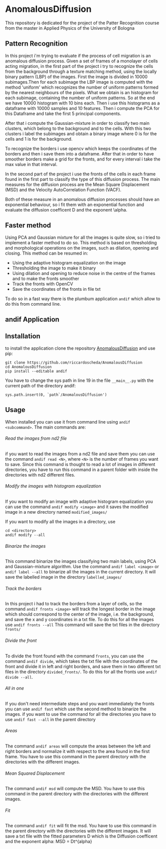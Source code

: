 # AnomalousDiffusion
This repository is dedicated for the project of the Patter Recognition course from the master in Applied Physics of the University of Bologna

## Pattern Recognition
In this project i'm trying to evaluate if the process of cell migration is an anomalous diffusion process.
Given a set of frames of a monolayer of cells acting migration,
in the first part of the project i try to recognize the cells from the background through a texture matching method, using the locally binary pattern (LBP) of the images. 
First the image is divided in 10000 subimages.Then for each subimage  the LBP image is computed with the method 'uniform' which recognizes the number of uniform patterns formed by the nearest neighbours of the pixels.
What we obtain is an histogram for each subimage, containing the number of uniform patterns.
So at the end we have 10000 histogram with 10 bins each.
Then i use this histograms as a dataframe with 10000 samples and 10 features.
Then i compute the PCA for this Dataframe and take the first 5 principal components.

After that i compute the Gaussian-mixture in order to classify two main clusters, which belong to the background and to the cells.
With this two clusters i label the subimages and obtain a binary image where 0 is for the cells and 1 is for the background.

To recognize the borders i use opencv which keeps the coordinates of the borders and then i save them into a dataframe.
After that in order to have smoother borders make a grid for the fronts, and for every interval i take the max value in that interval.


In the second part of the project i use the fronts of the cells in each frame found in the first part to classify the type of this
diffusion process.
The main measures for the diffusion process are the Mean Square Displacement (MSD) and the Velocity AutoCorrelation Function (VACF).

Both of these measure in an anomalous diffusion processes should have an exponential behaviour, so i fit them with an exponential function and evaluate the
 diffusion coefficent D and the exponent \alpha.

## Faster method

Using PCA and Gaussian mixture for all the images is quite slow, so i tried to implement a faster method to do so.
This method is based on thresholding and morphological operations on the images, such as dilation, opening and closing.
This method can be resumed in:
- Using the adaptive histogram equalization on the image
- Thresholding the image to make it binary
- Using dilation and opening to reduce noise in the centre of the frames and to make the fronts smoother
- Track the fronts with OpenCV
- Save the coordinates of the fronts in file txt


To do so in a fast way there is the plumbum application `andif` which allow to do this from command line.
## andif Application
## Installation 
to install the application clone the repository [AnomalousDiffusion](https://github.com/riccardoscheda/AnomalousDiffusion) and use pip:
```
git clone https://github.com/riccardoscheda/AnomalousDiffusion
cd AnomalousDiffusion
pip install --editable andif
```
You have to change the sys path in line 19 in the file `__main__.py` with the current path of the directory andif:
```
sys.path.insert(0, `path`/AnomalousDiffusion')
```
## Usage
When installed you can use it from command line using `andif  <subcommand>`. The main commands are:

###### Read the images from nd2 file
if you want to read the images from a nd2 file and save them you can use the command `andif read <N>`, where `<N>` is the number of frames you want to save. Since this command is thought to read a lot of images in different directories, you have to run this command in a parent folder with inside the directories with nd2 different files.


###### Modify the images with histogram equalization
If you want to modify an image with adaptive histogram equalization you can use the command `andif modify <image>` and it saves the modified image in a new directory named `modified_images/`

If you want to modify all the images in a directory, use 
```
cd <directory>
andif modify --all
```


###### Binarize the images
This command binarize the images classifying two main labels, using PCA and Gaussian-mixture algorithm.
Use the command `andif label <image>` or `andif label --all` to binarize all the images in the current directory. It will save the labelled image in the directory `labelled_images/`



###### Track the borders
In this project i had to track the borders from a layer of cells, so the command `andif fronts <image>` will track the longest border in the image which should correspond to the center of the image, i.e. the background, and save the x and y coordinates in a txt file.
To do this for all the images use `andif fronts --all` This command will save the txt files in the directory `fronts/`

###### Divide the front
To divide the front found with the command `fronts`, you can use the command `andif divide`, which takes the txt file with the coordinates of the front and divide it in left and right borders, and save them in two different txt files in the directory `divided_fronts/`.
To do this for all the fronts use `andif divide --all`.

###### All in one
If you don't need intermediate steps and you want immediately the fronts you can use `andif fast` which use the second method to binarize the images.
if you want to use the command for all the directories you have to use `andif fast --all` in the parent directory

###### Areas 
The command `andif areas` will compute the areas between the left and right borders and normalize it with respect to the area found in the first frame. You have to use this command in the parent directory with the directories with the different images.

###### Mean Squared Displacement
The command `andif msd` will compute the MSD. You have to use this command in the parent directory with the directories with the different images.

###### Fit 
The command `andif fit` will fit the msd. You have to use this command in the parent directory with the directories with the different images. It will save a txt file with the fitted parameters D which is the Diffusion coefficent and the exponent alpha:
MSD = Dt^{alpha}


